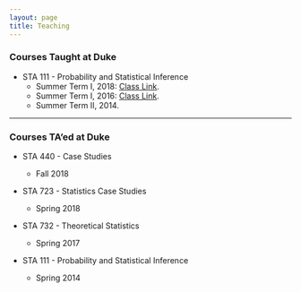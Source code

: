 ```yaml
---
layout: page
title: Teaching
---
```


### Courses Taught at Duke
* STA 111 - Probability and Statistical Inference
  * Summer Term I, 2018: [Class Link](https://akandelanre.github.io/STA111_SummerI_2018/).
  * Summer Term I, 2016: [Class Link](https://akandelanre.github.io/STA111_SummerI_2016/).
  * Summer Term II, 2014.

-------------------------

### Courses TA’ed at Duke
* STA 440 - Case Studies
  * Fall 2018

* STA 723 - Statistics Case Studies
  * Spring 2018

* STA 732 - Theoretical Statistics
  * Spring 2017

* STA 111 - Probability and Statistical Inference
  * Spring 2014

